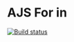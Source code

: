 # AJS For in
[![Build status](https://ci.appveyor.com/api/projects/status/aehy187xoggb72dh?svg=true)](https://ci.appveyor.com/project/mrmik78/ajs-for-in)